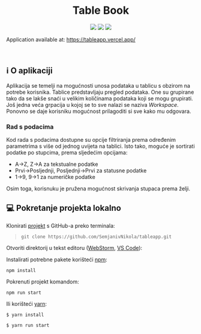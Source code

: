 <h1 align="center"><b>Table Book</b></h1>

<div align="center">

[![](https://img.shields.io/badge/Vue.js-35495E?style=for-the-badge&logo=vuedotjs&logoColor=4FC08D)](https://vuejs.org/)
[![](https://img.shields.io/badge/postgreSQL-ffca28?style=for-the-badge&logo=postgresql&logoColor=black)](https://www.postgresql.org/)
[![](https://img.shields.io/badge/Vuetifyjs-00C7B7?style=for-the-badge&logo=vuetify&logoColor=white)](https://www.vuetifyjs.com/)

</div>

Application available at: https://tableapp.vercel.app/

<br />

## :information_source: O aplikaciji

Aplikacija se temelji na mogućnosti unosa podataka u tablicu s obzirom na potrebe korisnika. Tablice predstavljaju pregled podataka. One su grupirane tako da se lakše snaći u velikim količinama podataka koji se mogu grupirati. Još jedna veća grpacija u kojoj se to sve nalazi se naziva *Workspace*. Ponovno se daje korisniku mogućnost prilagoditi si sve kako mu odgovara.

### Rad s podacima

Kod rada s podacima dostupne su opcije filtriranja prema određenim parametrima s više od jednog uvijeta na tablici. Isto tako, moguće je sortirati podatke po stupcima, prema sljedećim opcijama:
<ul>
    <li>A->Z, Z->A za tekstualne podatke</li> 
    <li>Prvi->Posljednji, Posljednji->Prvi za statusne podatke</li> 
    <li>1->9, 9->1 za numeričke podatke</li>
</ul>
Osim toga, korisnuku je pružena mogućnost skrivanja stupaca prema želji.


## :computer: Pokretanje projekta lokalno

Klonirati [projekt](https://github.com/SemjanivNikola/tableapp.git) s GitHub-a preko terminala:

> `git clone https://github.com/SemjanivNikola/tableapp.git`

Otvoriti direktorij u tekst editoru ([WebStorm](https://www.jetbrains.com/webstorm/), [VS Code](https://code.visualstudio.com/)):

Instalirati potrebne pakete korišteći [npm](https://www.npmjs.com/):
```
npm install
```
Pokrenuti projekt komandom:
```
npm run start
```

Ili korišteći [yarn](https://yarnpkg.com/):

```
$ yarn install
```

```
$ yarn run start
```
